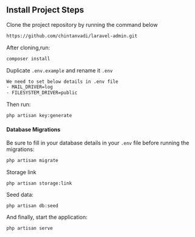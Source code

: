 ## Install Project Steps

Clone the project repository by running the command below
```bash
https://github.com/chintanvadi/laravel-admin.git
```
After cloning,run:

```bash
composer install
```

Duplicate `.env.example` and rename it `.env`
```bash
We need to set below details in .env file
- MAIL_DRIVER=log
- FILESYSTEM_DRIVER=public
```

Then run:

```bash
php artisan key:generate
```
#### Database Migrations

Be sure to fill in your database details in your `.env` file before running the migrations:

```bash
php artisan migrate
```

Storage link
```
php artisan storage:link
```

Seed data:
```
php artisan db:seed
```

And finally, start the application:

```bash
php artisan serve
```
